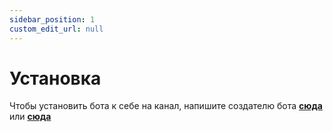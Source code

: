 ```yaml
---
sidebar_position: 1
custom_edit_url: null
---
```


# Установка

Чтобы установить бота к себе на канал, напишите создателю бота **[сюда](https://twitch.tv/relanit)** или **[сюда](https://relanit.t.me)**
